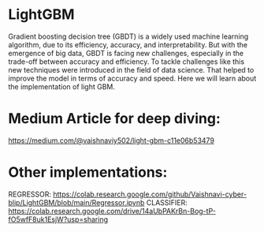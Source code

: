 # LightGBM

Gradient boosting decision tree (GBDT) is a widely used machine learning algorithm, due to its efficiency, accuracy, and interpretability. But with the emergence of big data, GBDT is facing new challenges, especially in the trade-off between accuracy and efficiency. To tackle challenges like this new techniques were introduced in the field of data science. That helped to improve the model in terms of accuracy and speed. Here we will learn about the implementation of light GBM.

# Medium Article for deep diving:
https://medium.com/@vaishnaviy502/light-gbm-c11e06b53479

# Other implementations: 

REGRESSOR: https://colab.research.google.com/github/Vaishnavi-cyber-blip/LightGBM/blob/main/Regressor.ipynb
CLASSIFIER: https://colab.research.google.com/drive/14aUbPAKrBn-Bog-tP-fO5wfF8uk1EsjW?usp=sharing



